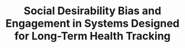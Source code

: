 ---
name: "Social Desirability Bias And Engagement"
title: "Social Desirability Bias and Engagement in Systems Designed for Long-Term Health Tracking"
project: null
event: "Phd Dissertation, College of Computer and Information Science, Northeastern University"
authors:
- name: "Vardoulakis, L."
- name: "Ring, L."
- name: "Barry, B."
- name: "Sidner, B."
- name: "Bickmore, T."
year: 2013
resources:
- name: "VardoulakisDissertation"
  src: "VardoulakisDissertation.pdf"
external_url: null
draft: false
---